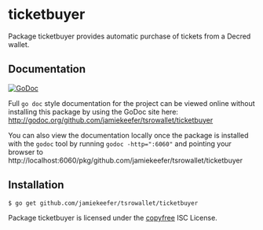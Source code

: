 ticketbuyer
===========

Package ticketbuyer provides automatic purchase of tickets from a Decred wallet.

## Documentation

[![GoDoc](https://godoc.org/github.com/jamiekeefer/tsrowallet/ticketbuyer?status.png)](http://godoc.org/github.com/jamiekeefer/tsrowallet/ticketbuyer)

Full `go doc` style documentation for the project can be viewed online without
installing this package by using the GoDoc site here:
http://godoc.org/github.com/jamiekeefer/tsrowallet/ticketbuyer

You can also view the documentation locally once the package is installed with
the `godoc` tool by running `godoc -http=":6060"` and pointing your browser to
http://localhost:6060/pkg/github.com/jamiekeefer/tsrowallet/ticketbuyer

## Installation

```bash
$ go get github.com/jamiekeefer/tsrowallet/ticketbuyer
```

Package ticketbuyer is licensed under the [copyfree](http://copyfree.org) ISC
License.
